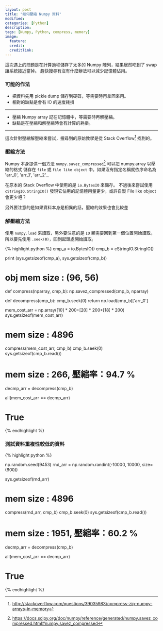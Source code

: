```yaml
---
layout: post
title: "如何壓縮 Numpy 資料"
modified:
categories: [Python]
description:
tags: [Numpy, Python, compress, memory]
image:
  feature:
  credit:
  creditlink:
---
```


這次遇上的問題是在計算過程儲存了太多的 Numpy 陣列，結果居然吃到了 swap 讓系統接近當掉。
趕快搜尋有沒有什麼辦法可以減少記憶體佔用。

### 可能的作法
* 把資料先用 pickle dump 儲存到硬碟，等需要時再拿回來用。
* 相對的缺點是會有 IO 的速度耗損

***

* 壓縮 Numpy array 記在記憶體中，等需要時再解壓縮。
* 缺點是在壓縮和解壓縮時會有計算的耗損。

***

這次針對壓縮解壓縮來嘗試，搜尋到的原始教學是從 Stack Overflow[^1] 找到的。

[^1]: <http://stackoverflow.com/questions/39035983/compress-zip-numpy-arrays-in-memory>

### 壓縮方法

Numpy 本身提供一個方法 `numpy.savez_compressed`[^2] 可以把 numpy.array 以壓縮的格式
儲存在 `file` 或 `file like object` 中。如果沒有指定名稱就依序命名為 'arr_0', 'arr_1', 'arr_2'...

在原本的 Stack Overflow 中使用的是 `io.BytesIO` 來儲存。
不過後來嘗試使用 `cStringIO.StringIO()` 發現它佔用的記憶體用量更少，或許自製 File like object 會更少吧？

另外要注意的是如果資料本身是相異的話，壓縮的效果也會比較差

[^2]: <https://docs.scipy.org/doc/numpy/reference/generated/numpy.savez_compressed.html#numpy.savez_compressed>

### 解壓縮方法

使用 `numpy.load` 來讀取，另外要注意的是 `IO` 類需要回到第一個位置開始讀取。
所以要先使用 `.seek(0)`，回到起頭處開始讀取。

{% highlight python %}
cmp_a = io.BytesIO()
cmp_b = cStringIO.StringIO()

print (sys.getsizeof(cmp_a), sys.getsizeof(cmp_b))
# obj mem size : (96, 56)

def compress(nparray, cmp_b):
    np.savez_compressed(cmp_b, nparray)


def decompress(cmp_b):
    cmp_b.seek(0)
    return np.load(cmp_b)['arr_0']

mem_cost_arr = np.array([10] * 200+[20] * 200+[18] * 200)
sys.getsizeof(mem_cost_arr)
# mem size : 4896

compress(mem_cost_arr, cmp_b)
cmp_b.seek(0)
sys.getsizeof(cmp_b.read())
# mem size : 266, 壓縮率：94.7 %

decmp_arr = decompress(cmp_b)

all(mem_cost_arr == decmp_arr)
# True

{% endhighlight %}

### 測試資料重複性較低的資料

{% highlight python %}

np.random.seed(9453)
rnd_arr = np.random.randint(-10000, 10000, size=(600))

sys.getsizeof(rnd_arr)
# mem size : 4896

compress(rnd_arr, cmp_b)
cmp_b.seek(0)
sys.getsizeof(cmp_b.read())
# mem size : 1951, 壓縮率：60.2 %

decmp_arr = decompress(cmp_b)

all(mem_cost_arr == decmp_arr)
# True

{% endhighlight %}
